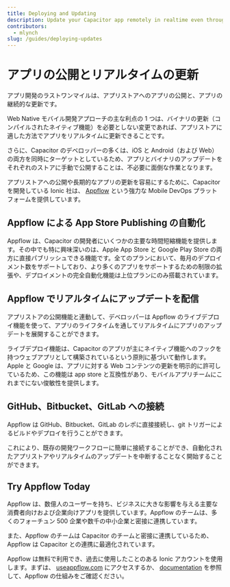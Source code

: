 ```yaml
---
title: Deploying and Updating
description: Update your Capacitor app remotely in realtime even through the app stores
contributors:
  - mlynch
slug: /guides/deploying-updates
---
```


# アプリの公開とリアルタイムの更新

アプリ開発のラストワンマイルは、アプリストアへのアプリの公開と、アプリの継続的な更新です。

Web Native モバイル開発アプローチの主な利点の 1 つは、バイナリの更新（コンパイルされたネイティブ機能）を必要としない変更であれば、アプリストアに適した方法でアプリをリアルタイムに更新できることです。

さらに、Capacitor のデベロッパーの多くは、iOS と Android（および Web）の両方を同時にターゲットとしているため、アプリとバイナリのアップデートをそれぞれのストアに手動で公開することは、不必要に面倒な作業となります。

アプリストアへの公開や長期的なアプリの更新を容易にするために、Capacitor を開発している Ionic 社は、 [Appflow](https://useappflow.com/) という強力な Mobile DevOps プラットフォームを提供しています。

## Appflow による App Store Publishing の自動化

Appflow は、Capacitor の開発者にいくつかの主要な時間短縮機能を提供します。その中でも特に興味深いのは、Apple App Store と Google Play Store の両方に直接パブリッシュできる機能です。全てのプランにおいて、毎月のデプロイメント数をサポートしており、より多くのアプリをサポートするための制限の拡張や、デプロイメントの完全自動化機能は上位プランにのみ搭載されています。

## Appflow でリアルタイムにアップデートを配信

アプリストアの公開機能と連動して、デベロッパーは Appflow のライブデプロイ機能を使って、アプリのライフタイムを通してリアルタイムにアプリのアップデートを展開することができます。

ライブデプロイ機能は、Capacitor のアプリが主にネイティブ機能へのフックを持つウェブアプリとして構築されているという原則に基づいて動作します。Apple と Google は、アプリに対する Web コンテンツの更新を明示的に許可しているため、この機能は app store と互換性があり、モバイルアプリチームにこれまでにない俊敏性を提供します。

## GitHub、Bitbucket、GitLab への接続

Appflow は GitHub、Bitbucket、GitLab のレポに直接接続し、git トリガーによるビルドやデプロイを行うことができます。

これにより、既存の開発ワークフローに簡単に接続することができ、自動化されたアプリストアやリアルタイムのアップデートを中断することなく開始することができます。

## Try Appflow Today

Appflow は、数億人のユーザーを持ち、ビジネスに大きな影響を与える主要な消費者向けおよび企業向けアプリを提供しています。Appflow のチームは、多くのフォーチュン 500 企業や数千の中小企業と密接に連携しています。

また、Appflow のチームは Capacitor のチームと密接に連携しているため、Appflow は Capacitor との連携に最適化されています。

Appflow は無料で利用でき、過去に使用したことのある Ionic アカウントを使用します。まずは、 [useappflow.com](https://useappflow.com/) にアクセスするか、 [documentation](https://ionicframework.com/docs/appflow) を参照して、Appflow の仕組みをご確認ください。
